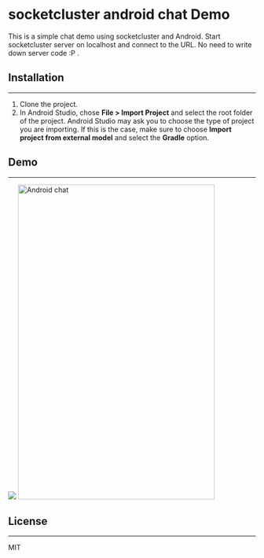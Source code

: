 # socketcluster android chat Demo

This is a simple chat demo using socketcluster and Android. Start socketcluster server on localhost and connect to the URL. No need to write down server code :P .

## Installation
---------------

1. Clone the project.
2. In Android Studio, chose **File > Import Project** and select the root folder of the project.
   Android Studio may ask you to choose the type of project you are importing. If this is the case, make sure to choose **Import project from external model** and select the **Gradle** option.

## Demo 
--------
![](https://github.com/sacOO7/socketcluster-android-demo/blob/master/fast_chat.gif)
<img src="https://github.com/sacOO7/socketcluster-android-demo/blob/master/fast_chat.gif" alt="Android chat" style="width: 400px;height:640px"/>
## License
---------

MIT



